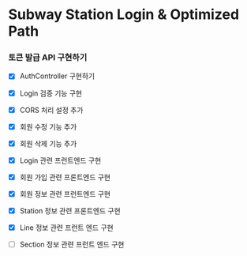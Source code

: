 # Subway Station Login & Optimized Path
### 토큰 발급 API 구현하기
- [x] AuthController 구현하기
- [x] Login 검증 기능 구현
- [x] CORS 처리 설정 추가
- [x] 회원 수정 기능 추가
- [x] 회원 삭제 기능 추가
- [x] Login 관련 프런트엔드 구현
- [x] 회원 가입 관련 프론트엔드 구현
- [x] 회원 정보 관련 프런트엔드 구현
- [x] Station 정보 관련 프론트엔드 구현
- [x] Line 정보 관련 프런트 엔드 구현
- [ ] Section 정보 관련 프런트 엔드 구현 

